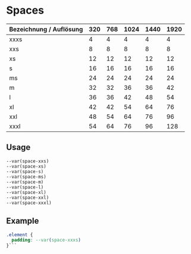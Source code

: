# Spaces

| Bezeichnung / Auflösung | 320 | 768 | 1024 | 1440 | 1920 |
|-------------------------|-----|-----|------|------|------|
| xxxs                    | 4   | 4   | 4    | 4    | 4    |
| xxs                     | 8   | 8   | 8    | 8    | 8    |
| xs                      | 12  | 12  | 12   | 12   | 12   |
| s                       | 16  | 16  | 16   | 16   | 16   |
| ms                      | 24  | 24  | 24   | 24   | 24   |
| m                       | 32  | 32  | 36   | 36   | 42   |
| l                       | 36  | 36  | 42   | 48   | 54   |
| xl                      | 42  | 42  | 54   | 64   | 76   |
| xxl                     | 48  | 54  | 64   | 76   | 96   |
| xxxl                    | 54  | 64  | 76   | 96   | 128  |

## Usage

```--var(space-xxxs)
--var(space-xxs)
--var(space-xs)
--var(space-s)
--var(space-ms)
--var(space-m)
--var(space-l)
--var(space-xl)
--var(space-xxl)
--var(space-xxxl)
```

## Example
```css
.element {
  padding: --var(space-xxxs)
}```
